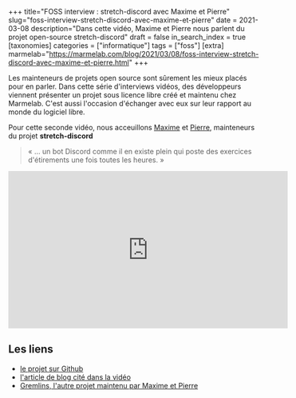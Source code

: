 +++
title="FOSS interview : stretch-discord avec Maxime et Pierre"
slug="foss-interview-stretch-discord-avec-maxime-et-pierre"
date = 2021-03-08
description="Dans cette vidéo, Maxime et Pierre nous parlent du projet open-source stretch-discord"
draft = false
in_search_index = true
[taxonomies]
categories = ["informatique"]
tags = ["foss"]
[extra]
marmelab="https://marmelab.com/blog/2021/03/08/foss-interview-stretch-discord-avec-maxime-et-pierre.html"
+++

Les mainteneurs de projets open source sont sûrement les mieux placés pour en parler. Dans cette série d'interviews vidéos, des développeurs viennent présenter un projet sous licence libre créé et maintenu chez Marmelab. C'est aussi l'occasion d'échanger avec eux sur leur rapport au monde du logiciel libre.

Pour cette seconde vidéo, nous acceuillons [Maxime](https://twitter.com/rmaximedev) et [Pierre](https://github.com/HALLERPierre), mainteneurs du projet **stretch-discord**

> « … un bot Discord comme il en existe plein qui poste des exercices d'étirements une fois toutes les heures. »

<iframe width="560" height="315" src="https://www.youtube-nocookie.com/embed/1kG89jrbUpA" title="YouTube video player" frameborder="0" allow="accelerometer; autoplay; clipboard-write; encrypted-media; gyroscope; picture-in-picture" allowfullscreen></iframe>

## Les liens

- [le projet sur Github](https://github.com/marmelab/stretch-discord)
- [l'article de blog cité dans la vidéo](https://marmelab.com/blog/2020/12/09/stretching-as-a-developer.html)
- [Gremlins, l'autre projet maintenu par Maxime et Pierre](https://github.com/marmelab/gremlins.js)
